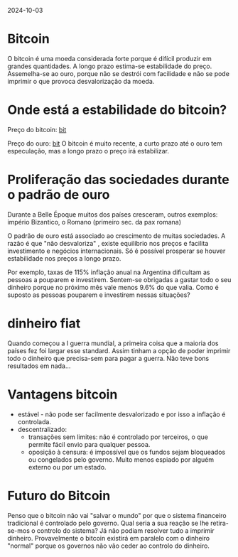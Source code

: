 2024-10-03
# Bitcoin

O bitcoin é uma moeda considerada forte porque é difícil produzir
em grandes quantidades. A longo prazo estima-se estabilidade do preço.
Assemelha-se ao ouro, porque não se destrói com facilidade e não se pode imprimir o que provoca desvalorização da moeda.

# Onde está a estabilidade do bitcoin?
Preço do bitcoin:
[bit](/img/bitcoing.png)

Preço do ouro:
[bit](/img/gold.png)
O bitcoin é muito recente, a curto prazo até o ouro tem especulação, mas a longo prazo o preço irá estabilizar.

# Proliferação das sociedades durante o padrão de ouro
Durante a Belle Époque muitos dos países cresceram, outros exemplos: império Bizantico, o Romano (primeiro sec. da pax romana)

O padrão de ouro está associado ao crescimento de muitas sociedades. A razão é que "não desvaloriza"
, existe equilíbrio nos preços e facilita investimento e negócios internacionais.
Só é possível prosperar se houver estabilidade nos preços a longo prazo.

Por exemplo, taxas de 115% inflação anual na Argentina dificultam as
pessoas a pouparem e investirem. Sentem-se obrigadas a gastar todo o seu dinheiro
porque no próximo mês vale menos 9.6% do que valia. Como é suposto as pessoas pouparem e investirem nessas situações?


# dinheiro fiat
Quando começou a I guerra mundial, a primeira coisa que a maioria dos países fez foi largar esse standard.
Assim tinham a opção de poder imprimir todo o dinheiro que precisa-sem para pagar a guerra. Não teve bons resultados
em nada...



# Vantagens bitcoin
* estável - não pode ser facilmente desvalorizado e por isso a inflação é controlada.
* descentralizado:
    - transações sem limites: não é controlado por terceiros, o que permite fácil envio para qualquer pessoa.
    - oposição à censura: é impossível que os fundos sejam bloqueados ou congelados pelo governo. Muito menos espiado por alguém externo ou por
      um estado.

# Futuro do Bitcoin
Penso que o bitcoin não vai "salvar o mundo" por que o sistema financeiro tradicional é controlado pelo governo.
Qual seria a sua reação se lhe retira-se-mos o controlo do sistema? Já não podiam resolver tudo a imprimir dinheiro.
Provavelmente o bitcoin existirá em paralelo com o dinheiro "normal" porque os governos não vão ceder ao controlo do dinheiro.
